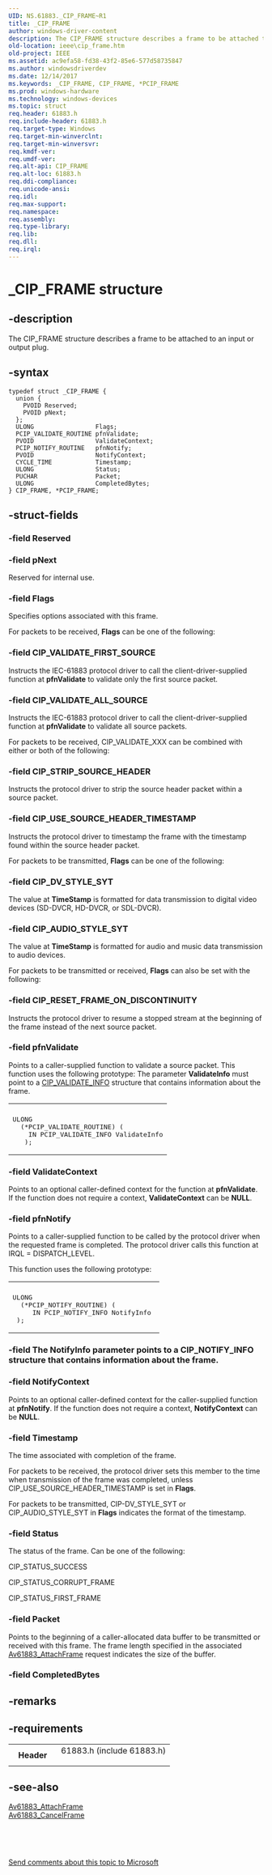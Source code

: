 ```yaml
---
UID: NS.61883._CIP_FRAME~R1
title: _CIP_FRAME
author: windows-driver-content
description: The CIP_FRAME structure describes a frame to be attached to an input or output plug.
old-location: ieee\cip_frame.htm
old-project: IEEE
ms.assetid: ac9efa58-fd38-43f2-85e6-577d58735847
ms.author: windowsdriverdev
ms.date: 12/14/2017
ms.keywords: _CIP_FRAME, CIP_FRAME, *PCIP_FRAME
ms.prod: windows-hardware
ms.technology: windows-devices
ms.topic: struct
req.header: 61883.h
req.include-header: 61883.h
req.target-type: Windows
req.target-min-winverclnt: 
req.target-min-winversvr: 
req.kmdf-ver: 
req.umdf-ver: 
req.alt-api: CIP_FRAME
req.alt-loc: 61883.h
req.ddi-compliance: 
req.unicode-ansi: 
req.idl: 
req.max-support: 
req.namespace: 
req.assembly: 
req.type-library: 
req.lib: 
req.dll: 
req.irql: 
---
```


# _CIP_FRAME structure



## -description
The CIP_FRAME structure describes a frame to be attached to an input or output plug.  



## -syntax

````
typedef struct _CIP_FRAME {
  union {
    PVOID Reserved;
    PVOID pNext;
  };
  ULONG                 Flags;
  PCIP_VALIDATE_ROUTINE pfnValidate;
  PVOID                 ValidateContext;
  PCIP_NOTIFY_ROUTINE   pfnNotify;
  PVOID                 NotifyContext;
  CYCLE_TIME            Timestamp;
  ULONG                 Status;
  PUCHAR                Packet;
  ULONG                 CompletedBytes;
} CIP_FRAME, *PCIP_FRAME;
````


## -struct-fields

### -field Reserved


### -field pNext

Reserved for internal use.


### -field Flags

Specifies options associated with this frame. 

For packets to be received, <b>Flags</b> can be one of the following:




### -field CIP_VALIDATE_FIRST_SOURCE

Instructs the IEC-61883 protocol driver to call the client-driver-supplied function at <b>pfnValidate</b> to validate only the first source packet.


### -field CIP_VALIDATE_ALL_SOURCE

Instructs the IEC-61883 protocol driver to call the client-driver-supplied function at <b>pfnValidate</b> to validate all source packets.

</dd>
</dl>
For packets to be received, CIP_VALIDATE_XXX can be combined with either or both of the following:




### -field CIP_STRIP_SOURCE_HEADER

Instructs the protocol driver to strip the source header packet within a source packet.


### -field CIP_USE_SOURCE_HEADER_TIMESTAMP

Instructs the protocol driver to timestamp the frame with the timestamp found within the source header packet.

</dd>
</dl>
For packets to be transmitted, <b>Flags</b> can be one of the following:




### -field CIP_DV_STYLE_SYT

The value at <b>TimeStamp</b> is formatted for data transmission to digital video devices (SD-DVCR, HD-DVCR, or SDL-DVCR).


### -field CIP_AUDIO_STYLE_SYT

The value at <b>TimeStamp</b> is formatted for audio and music data transmission to audio devices.

</dd>
</dl>
For packets to be transmitted or received, <b>Flags</b> can also be set with the following:




### -field CIP_RESET_FRAME_ON_DISCONTINUITY

Instructs the protocol driver to resume a stopped stream at the beginning of the frame instead of the next source packet. 

</dd>
</dl>

### -field pfnValidate

Points to a caller-supplied function to validate a source packet. This function uses the following prototype: The parameter <b>ValidateInfo</b> must point to a <a href="https://msdn.microsoft.com/library/windows/hardware/ff537048">CIP_VALIDATE_INFO</a> structure that contains information about the frame. 

<div class="code"><span codelanguage=""><table>
<tr>
<th></th>
</tr>
<tr>
<td>
<pre>ULONG 
  (*PCIP_VALIDATE_ROUTINE) ( 
    IN PCIP_VALIDATE_INFO ValidateInfo
   );</pre>
</td>
</tr>
</table></span></div>

### -field ValidateContext

Points to an optional caller-defined context for the function at <b>pfnValidate</b>. If the function does not require a context, <b>ValidateContext</b> can be <b>NULL</b>.


### -field pfnNotify

Points to a caller-supplied function to be called by the protocol driver when the requested frame is completed. The protocol driver calls this function at IRQL = DISPATCH_LEVEL.

This function uses the following prototype:

<div class="code"><span codelanguage=""><table>
<tr>
<th></th>
</tr>
<tr>
<td>
<pre>ULONG 
  (*PCIP_NOTIFY_ROUTINE) ( 
     IN PCIP_NOTIFY_INFO NotifyInfo 
 );</pre>
</td>
</tr>
</table></span></div>



### -field The NotifyInfo parameter points to a CIP_NOTIFY_INFO structure that contains information about the frame. 

</dl>

### -field NotifyContext

Points to an optional caller-defined context for the caller-supplied function at <b>pfnNotify</b>. If the function does not require a context, <b>NotifyContext</b> can be <b>NULL</b>.


### -field Timestamp

The time associated with completion of the frame. 

For packets to be received, the protocol driver sets this member to the time when transmission of the frame was completed, unless CIP_USE_SOURCE_HEADER_TIMESTAMP is set in <b>Flags</b>. 

For packets to be transmitted, CIP-DV_STYLE_SYT or CIP_AUDIO_STYLE_SYT in <b>Flags</b> indicates the format of the timestamp.


### -field Status

The status of the frame. Can be one of the following:

CIP_STATUS_SUCCESS

CIP_STATUS_CORRUPT_FRAME

CIP_STATUS_FIRST_FRAME


### -field Packet

Points to the beginning of a caller-allocated data buffer to be transmitted or received with this frame. The frame length specified in the associated <a href="https://msdn.microsoft.com/library/windows/hardware/ff536950">Av61883_AttachFrame</a> request indicates the size of the buffer.


### -field CompletedBytes


## -remarks


## -requirements
<table>
<tr>
<th width="30%">
Header

</th>
<td width="70%">
<dl>
<dt>61883.h (include 61883.h)</dt>
</dl>
</td>
</tr>
</table>

## -see-also
<dl>
<dt>
<a href="https://msdn.microsoft.com/library/windows/hardware/ff536950">Av61883_AttachFrame</a>
</dt>
<dt>
<a href="https://msdn.microsoft.com/library/windows/hardware/ff536956">Av61883_CancelFrame</a>
</dt>
</dl>
 

 

<a href="mailto:wsddocfb@microsoft.com?subject=Documentation%20feedback [IEEE\buses]:%20CIP_FRAME structure%20 RELEASE:%20(12/14/2017)&amp;body=%0A%0APRIVACY STATEMENT%0A%0AWe use your feedback to improve the documentation. We don't use your email address for any other purpose, and we'll remove your email address from our system after the issue that you're reporting is fixed. While we're working to fix this issue, we might send you an email message to ask for more info. Later, we might also send you an email message to let you know that we've addressed your feedback.%0A%0AFor more info about Microsoft's privacy policy, see http://privacy.microsoft.com/en-us/default.aspx." title="Send comments about this topic to Microsoft">Send comments about this topic to Microsoft</a>

